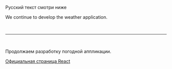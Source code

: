 Русский текст смотри ниже

We continue to develop the weather application.

<br/><hr/><br/>

Продолжаем разработку погодной аппликации.

<a href="https://react.dev/" target="_blank">Официальная страница React</a>